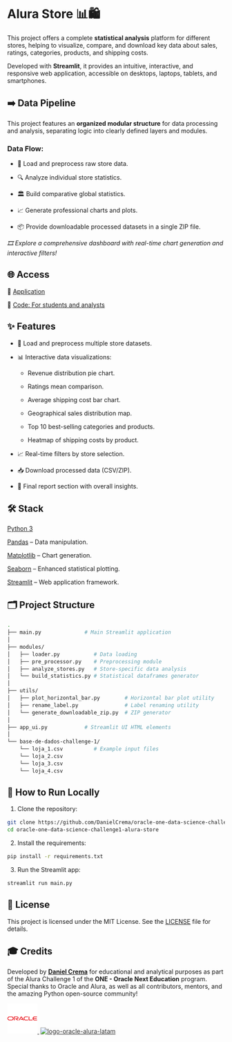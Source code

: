 # Alura Store 📊🛍️
This project offers a complete **statistical analysis** platform for different stores, helping to visualize, compare, and download key data about sales, ratings, categories, products, and shipping costs.

Developed with **Streamlit**, it provides an intuitive, interactive, and responsive web application, accessible on desktops, laptops, tablets, and smartphones.

## ➡️ Data Pipeline
This project features an **organized modular structure** for data processing and analysis, separating logic into clearly defined layers and modules.

### Data Flow:
- 🛒 Load and preprocess raw store data.

- 🔍 Analyze individual store statistics.

- 🏛️ Build comparative global statistics.

- 📈 Generate professional charts and plots.

- 📦 Provide downloadable processed datasets in a single ZIP file.

*🎞️ Explore a comprehensive dashboard with real-time chart generation and interactive filters!*

## 🌐 Access
🔗 [Application](https://alurastore.streamlit.app)

🔗 [Code: For students and analysts](https://github.com/DanielCrema/oracle-one-data-science-challenge1-alura-store/tree/main)

## ✨ Features
- 📂 Load and preprocess multiple store datasets.

- 📊 Interactive data visualizations:

    - Revenue distribution pie chart.

    - Ratings mean comparison.

    - Average shipping cost bar chart.

    - Geographical sales distribution map.

    - Top 10 best-selling categories and products.

    - Heatmap of shipping costs by product.

- 📈 Real-time filters by store selection.

- 📥 Download processed data (CSV/ZIP).

- 📄 Final report section with overall insights.

## 🛠️ Stack
[Python 3](https://www.python.org)

[Pandas](pandas.pydata.org) – Data manipulation.

[Matplotlib](https://matplotlib.org) – Chart generation.

[Seaborn](https://seaborn.pydata.org) – Enhanced statistical plotting.

[Streamlit](https://streamlit.io) – Web application framework.


## 🗂️ Project Structure
```bash
.
├── main.py              # Main Streamlit application
│
├── modules/
│   ├── loader.py           # Data loading
│   ├── pre_processor.py    # Preprocessing module
│   ├── analyze_stores.py   # Store-specific data analysis
│   └── build_statistics.py # Statistical dataframes generator
│
├── utils/
│   ├── plot_horizontal_bar.py        # Horizontal bar plot utility
│   ├── rename_label.py               # Label renaming utility
│   └── generate_downloadable_zip.py  # ZIP generator
│
├── app_ui.py            # Streamlit UI HTML elements
│
└── base-de-dados-challenge-1/
    └── loja_1.csv          # Example input files
    └── loja_2.csv
    └── loja_3.csv
    └── loja_4.csv
```

## 📑 How to Run Locally
1. Clone the repository:

```bash
git clone https://github.com/DanielCrema/oracle-one-data-science-challenge1-alura-store.git
cd oracle-one-data-science-challenge1-alura-store
```

2. Install the requirements:

```bash
pip install -r requirements.txt
```

3. Run the Streamlit app:

```bash
streamlit run main.py
```

## 📝 License
This project is licensed under the MIT License. See the [LICENSE](LICENSE) file for details.

## 🎓 Credits
Developed by [**Daniel Crema**](https://github.com/DanielCrema) for educational and analytical purposes as part of the Alura Challenge 1 of the **ONE - Oracle Next Education** program.
Special thanks to Oracle and Alura, as well as all contributors, mentors, and the amazing Python open-source community!

<a href="https://github.com/DanielCrema/oracle_one-data-science-course/blob/main/certificates/Daniel%20Borges%20Crema%20-%20Program%20ONE%20Certificate.pdf" target="_blank" rel="noreferrer">
    <img src="https://raw.githubusercontent.com/devicons/devicon/ca28c779441053191ff11710fe24a9e6c23690d6/icons/oracle/oracle-original.svg" alt="logo-oracle" style="width: 70px"/>  
</a>

<a href="https://github.com/DanielCrema/oracle_one-data-science-course/blob/main/certificates/Daniel%20Borges%20Crema%20-%20Programa%20ONE%20Certificado%20-%20Es.pdf" target="_blank" rel="noreferrer">
    <img src="https://moebius78.github.io/moebius78-sprint03-aluraONE.github.io/assets/Oracle_Alura.png" alt="logo-oracle-alura-latam" style="width: 115px; background: #FCFCFC; color: #333; padding: 2px 3px"/>  
</a>